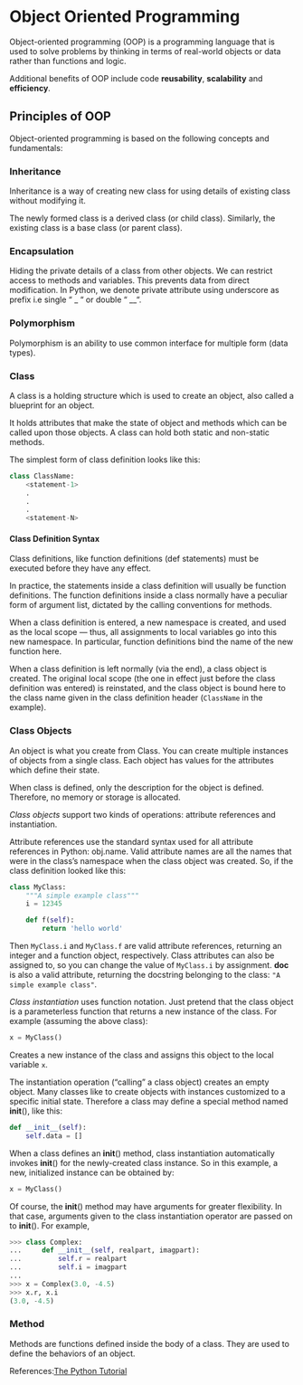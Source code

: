 # Object Oriented Programming

Object-oriented programming (OOP) is a programming language that is used to solve problems by thinking in terms of real-world objects or data rather than functions and logic.

Additional benefits of OOP include code **reusability**, **scalability** and **efficiency**.

## Principles of OOP

Object-oriented programming is based on the following concepts and fundamentals:

### Inheritance

Inheritance is a way of creating new class for using details of existing class without modifying it. 

The newly formed class is a derived class (or child class). Similarly, the existing class is a base class (or parent class).

### Encapsulation

Hiding the private details of a class from other objects. We can restrict access to methods and variables. This prevents data from direct modification. In Python, we denote private attribute using underscore as prefix i.e single “ _ “ or double “ __“.

### Polymorphism

Polymorphism is an ability to use common interface for multiple form (data types).

### Class

A class is a holding structure which is used to create an object, also called a blueprint for an object. 

It holds attributes that make the state of object and methods which can be called upon those objects.  A class can hold both static and non-static methods.

The simplest form of class definition looks like this:

``` python
class ClassName:
    <statement-1>
    .
    .
    .
    <statement-N>
```

#### Class Definition Syntax

Class definitions, like function definitions (def statements) must be executed before they have any effect. 

In practice, the statements inside a class definition will usually be function definitions. The function definitions inside a class normally have a peculiar form of argument list, dictated by the calling conventions for methods.

When a class definition is entered, a new namespace is created, and used as the local scope — thus, all assignments to local variables go into this new namespace. In particular, function definitions bind the name of the new function here.

When a class definition is left normally (via the end), a class object is created. The original local scope (the one in effect just before the class definition was entered) is reinstated, and the class object is bound here to the class name given in the class definition header (`ClassName` in the example).

### Class Objects

An object is what you create from Class. You can create multiple instances of objects from a single class. Each object has values for the attributes which define their state. 

When class is defined, only the description for the object is defined. Therefore, no memory or storage is allocated.

*Class objects* support two kinds of operations: attribute references and instantiation.

Attribute references use the standard syntax used for all attribute references in Python: obj.name. Valid attribute names are all the names that were in the class’s namespace when the class object was created. So, if the class definition looked like this:

``` python
class MyClass:
    """A simple example class"""
    i = 12345

    def f(self):
        return 'hello world'
```
Then `MyClass.i` and `MyClass.f` are valid attribute references, returning an integer and a function object, respectively. Class attributes can also be assigned to, so you can change the value of `MyClass.i` by assignment. __doc__ is also a valid attribute, returning the docstring belonging to the class: `"A simple example class"`.

*Class instantiation* uses function notation. Just pretend that the class object is a parameterless function that returns a new instance of the class. For example (assuming the above class):

```python 
x = MyClass()
```

Creates a new instance of the class and assigns this object to the local variable `x`.

The instantiation operation (“calling” a class object) creates an empty object. Many classes like to create objects with instances customized to a specific initial state. Therefore a class may define a special method named __init__(), like this:

``` python
def __init__(self):
    self.data = []
```
When a class defines an __init__() method, class instantiation automatically invokes __init__() for the newly-created class instance. So in this example, a new, initialized instance can be obtained by:

``` python
x = MyClass()
```

Of course, the __init__() method may have arguments for greater flexibility. In that case, arguments given to the class instantiation operator are passed on to __init__(). For example,

``` python
>>> class Complex:
...     def __init__(self, realpart, imagpart):
...         self.r = realpart
...         self.i = imagpart
...
>>> x = Complex(3.0, -4.5)
>>> x.r, x.i
(3.0, -4.5)

```

### Method

Methods are functions defined inside the body of a class. They are used to define the behaviors of an object.



References:[The Python Tutorial](https://docs.python.org/3/tutorial/classes.html#a-first-look-at-classes)